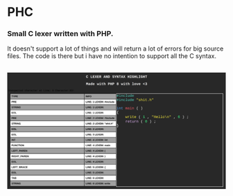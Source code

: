 # PHC
### Small C lexer written with PHP.

It doesn't support a lot of things and will return a lot of errors for big source files.
The code is there but i have no intention to support all the C syntax.


## 
![Alt text](resources/lexer.png)
